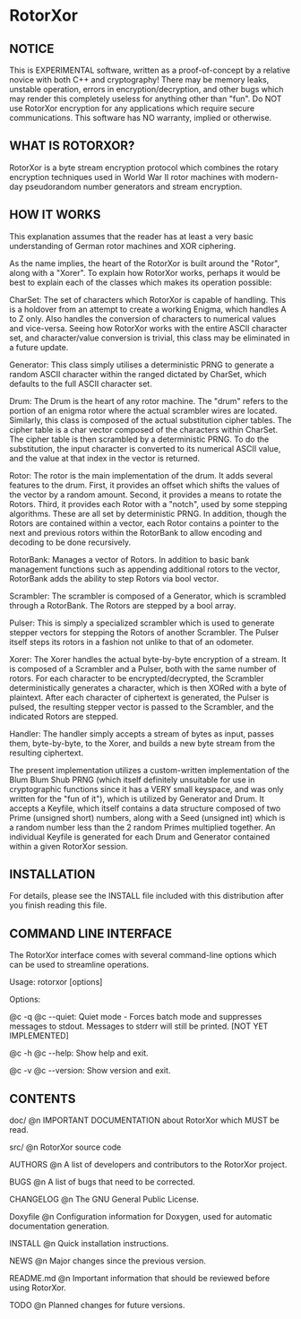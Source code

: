 RotorXor
========


NOTICE
------
  This is EXPERIMENTAL software, written as a proof-of-concept by a
  relative novice with both C++ and cryptography!  There may be memory
  leaks, unstable operation, errors in encryption/decryption, and other
  bugs which may render this completely useless for anything other than
  "fun".  Do NOT use RotorXor encryption for any applications which
  require secure communications.  This software has NO warranty, implied
  or otherwise.


WHAT IS ROTORXOR?
-----------------
  RotorXor is a byte stream encryption protocol which combines the
  rotary encryption techniques used in World War II rotor machines with
  modern-day pseudorandom number generators and stream encryption.


HOW IT WORKS
------------
  This explanation assumes that the reader has at least a very basic
  understanding of German rotor machines and XOR ciphering.

  As the name implies, the heart of the RotorXor is built around the
  "Rotor", along with a "Xorer".  To explain how RotorXor works, perhaps
  it would be best to explain each of the classes which makes its
  operation possible:

  CharSet: The set of characters which RotorXor is capable of handling.
  This is a holdover from an attempt to create a working Enigma, which
  handles A to Z only.  Also handles the conversion of characters to
  numerical values and vice-versa.  Seeing how RotorXor works with the
  entire ASCII character set, and character/value conversion is trivial,
  this class may be eliminated in a future update.

  Generator: This class simply utilises a deterministic PRNG to generate
  a random ASCII character within the ranged dictated by CharSet, which
  defaults to the full ASCII character set.

  Drum: The Drum is the heart of any rotor machine.  The "drum" refers
  to the portion of an enigma rotor where the actual scrambler wires are
  located.  Similarly, this class is composed of the actual substitution
  cipher tables.  The cipher table is a char vector composed of the
  characters within CharSet.  The cipher table is then scrambled by a
  deterministic PRNG.  To do the substitution, the input character is
  converted to its numerical ASCII value, and the value at that index in
  the vector is returned.

  Rotor: The rotor is the main implementation of the drum.  It adds
  several features to the drum.  First, it provides an offset which
  shifts the values of the vector by a random amount.  Second, it
  provides a means to rotate the Rotors.  Third, it provides each Rotor
  with a "notch", used by some stepping algorithms.  These are all set
  by deterministic PRNG.  In addition, though the Rotors are contained
  within a vector, each Rotor contains a pointer to the next and
  previous rotors within the RotorBank to allow encoding and decoding to
  be done recursively.

  RotorBank: Manages a vector of Rotors.  In addition to basic bank
  management functions such as appending additional rotors to the
  vector, RotorBank adds the ability to step Rotors via bool vector.

  Scrambler: The scrambler is composed of a Generator, which is
  scrambled through a RotorBank.  The Rotors are stepped by a bool
  array.

  Pulser: This is simply a specialized scrambler which is used to
  generate stepper vectors for stepping the Rotors of another Scrambler.
  The Pulser itself steps its rotors in a fashion not unlike to that of
  an odometer.

  Xorer: The Xorer handles the actual byte-by-byte encryption of a
  stream.  It is composed of a Scrambler and a Pulser, both with the
  same number of rotors.  For each character to be encrypted/decrypted,
  the Scrambler deterministically generates a character, which is then
  XORed with a byte of plaintext.  After each character of ciphertext is
  generated, the Pulser is pulsed, the resulting stepper vector is
  passed to the Scrambler, and the indicated Rotors are stepped.

  Handler: The handler simply accepts a stream of bytes as input, passes
  them, byte-by-byte, to the Xorer, and builds a new byte stream from
  the resulting ciphertext.

  The present implementation utilizes a custom-written implementation of
  the Blum Blum Shub PRNG (which itself definitely unsuitable for use in
  cryptographic functions since it has a VERY small keyspace, and was
  only written for the "fun of it"), which is utilized by Generator and
  Drum.  It accepts a Keyfile, which itself contains a data structure
  composed of two Prime (unsigned short) numbers, along with a Seed
  (unsigned int) which is a random number less than the 2 random Primes
  multiplied together.  An individual Keyfile is generated for each Drum
  and Generator contained within a given RotorXor session.

INSTALLATION
------------
  For details, please see the INSTALL file included with this
  distribution after you finish reading this file.

COMMAND LINE INTERFACE
----------------------
  The RotorXor interface comes with several command-line options
  which can be used to streamline operations.

  Usage: rotorxor [options]

  Options:

  @c -q	@c \--quiet:	Quiet mode - Forces batch mode and suppresses
			messages to stdout.  Messages to stderr will
			still be printed. [NOT YET IMPLEMENTED]

  @c -h	@c \--help:	Show help and exit.

  @c -v	@c \--version:	Show version and exit.

CONTENTS
--------

doc/
@n  IMPORTANT DOCUMENTATION about RotorXor which MUST be read.

src/
@n  RotorXor source code

AUTHORS
@n  A list of developers and contributors to the RotorXor project.

BUGS
@n  A list of bugs that need to be corrected.

CHANGELOG
@n  The GNU General Public License.

Doxyfile
@n  Configuration information for Doxygen, used for automatic
  documentation generation.

INSTALL
@n  Quick installation instructions.

NEWS
@n  Major changes since the previous version.

README.md
@n  Important information that should be reviewed before using
  RotorXor.

TODO
@n  Planned changes for future versions.
